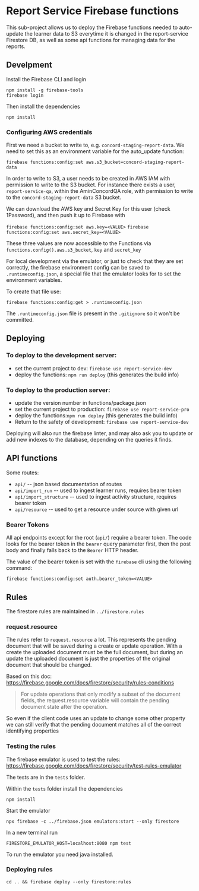 # Report Service Firebase functions

This sub-project allows us to deploy the Firebase functions needed to auto-update the learner data to S3 everytime
it is changed in the report-service Firestore DB, as well as some api functions for managing data for the reports.

## Develpment

Install the Firebase CLI and login

```
npm install -g firebase-tools
firebase login
```

Then install the dependencies

`npm install`

### Configuring AWS credentials

First we need a bucket to write to, e.g. `concord-staging-report-data`. We need to set this as an environment variable
for the auto_update function:

`firebase functions:config:set aws.s3_bucket=concord-staging-report-data`

In order to write to S3, a user needs to be created in AWS IAM with permission to write to the S3 bucket.
For instance there exists a user, `report-service-qa`, within the AminConcordQA role, with permission to write
to the `concord-staging-report-data` S3 bucket.

We can download the AWS key and Secret Key for this user (check 1Password), and then push it up to Firebase with

`firebase functions:config:set aws.key=<VALUE>`
`firebase functions:config:set aws.secret_key=<VALUE>`

These three values are now accessible to the Functions via `functions.config().aws.s3_bucket`, `key` and `secret_key`

For local development via the emulator, or just to check that they are set correctly, the firebase environment config
can be saved to `.runtimeconfig.json`, a special file that the emulator looks for to set the environment variables.

To create that file use:

`firebase functions:config:get > .runtimeconfig.json`

The `.runtimeconfig.json` file is present in the `.gitignore` so it won't be committed.

## Deploying

### To deploy to the development server:

* set the current project to dev: `firebase use report-service-dev`
* deploy the functions: `npm run deploy` (this generates the build info)

### To deploy to the production server:

* update the version number in functions/package.json
* set the current project to production: `firebase use report-service-pro`
* deploy the functions:`npm run deploy` (this generates the build info)
* Return to the safety of development: `firebase use report-service-dev`

Deploying will also run the firebase linter, and may also ask you to update or add new indexes to the database,
depending on the queries it finds.

## API functions

Some routes:

- `api/` -- json based documentation of routes
- `api/import_run` -- used to ingest learner runs, requires bearer token
- `api/import_structure` -- used to ingest activity structure, requires bearer token
- `api/resource` -- used to get a resource under source with given url

### Bearer Tokens

All api endpoints except for the root (`api/`) require a bearer token.
The code looks for the bearer token in the `bearer` query parameter first,
then the post body and finally falls back to the `Bearer` HTTP header.

The value of the bearer token is set with the `firebase` cli using the following
command:

`firebase functions:config:set auth.bearer_token=<VALUE>`

## Rules

The firestore rules are maintained in `../firestore.rules`

### request.resource

The rules refer to `request.resource` a lot. This represents the pending document
that will be saved during a create or update operation.  With a create the uploaded
document must be the full document, but during an update the uploaded document is
just the properties of the original document that should be changed.

Based on this doc: https://firebase.google.com/docs/firestore/security/rules-conditions

> For update operations that only modify a subset of the document fields,
> the request.resource variable will contain the pending document state after the operation.

So even if the client code uses an update to change some other property we can still verify that
the pending document matches all of the correct identifying properties

### Testing the rules

The firebase emulator is used to test the rules: https://firebase.google.com/docs/firestore/security/test-rules-emulator

The tests are in the `tests` folder.

Within the `tests` folder install the dependencies

    npm install

Start the emulator

    npx firebase -c ../firebase.json emulators:start --only firestore

In a new terminal run

    FIRESTORE_EMULATOR_HOST=localhost:8080 npm test

To run the emulator you need java installed.

### Deploying rules

`cd .. && firebase deploy --only firestore:rules`